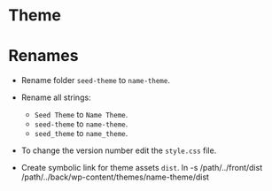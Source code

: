 # Theme

# Renames
- Rename folder `seed-theme` to `name-theme`.

- Rename all strings:
    - `Seed Theme` to `Name Theme`.
    - `seed-theme` to `name-theme`.
    - `seed_theme` to `name_theme`.


- To change the version number edit the `style.css` file.

- Create symbolic link for theme assets `dist`.
ln -s /path/../front/dist /path/../back/wp-content/themes/name-theme/dist
